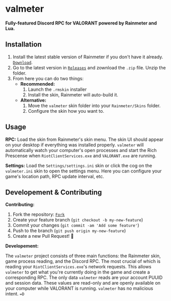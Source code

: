 # valmeter

**Fully-featured Discord RPC for VALORANT powered by Rainmeter and Lua.**

## Installation

1. Install the latest stable version of Rainmeter if you don't have it already. [`Download`](https://rainmeter.net).
2. Go to the latest version in [`Releases`](https://github.com/frissyn/valmeter/releases) and zownload the `.zip` file. Unzip the folder.
3. From here you can do two things:
    + **Recommended:**
        1. Launch the `.rmskin` installer
        2. Install the skin, Rainmeter will auto-build it.
    + **Alternative:**
        1. Move the `valmeter` skin folder into your `Rainmeter/Skins` folder.
        2. Configure the skin how you want to.

## Usage

**RPC:** Load the skin from Rainmeter's skin menu. The skin UI should appear on your desktop if everything was installed properly. `valmeter` will automatically watch your computer's open processes and start the Rich Prescense when `RiotClientServices.exe` and `VALORANT.exe` are running.

**Settings:** Load the `Settings/settings.ini` skin or click the cog on the `valmeter.ini` skin to open the settings menu. Here you can configure your game's location path, RPC update interval, etc.

## Developement & Contributing

**Contributing:**

1. Fork the repository: [`Fork`](https://github.com/frissyn/valmeter/fork)
2. Create your feature branch (`git checkout -b my-new-feature`)
3. Commit your changes (`git commit -am 'Add some feature'`)
4. Push to the branch (`git push origin my-new-feature`)
5. Create a new Pull Request! 🎉

**Developement:**

The `valmeter` project consists of three main functions: the Rainmeter skin, game process reading, and the Discord RPC. The most crucial of which is reading your `RiotClientServices.exe`'s network requests. This allows `valmeter` to get what you're currently doing in the game and create a corresponding RPC. The only data `valmeter` reads are your account PUUID and session data. These values are read-only and are openly available on your computer while VALORANT is running. `valmeter` has no malicious intent. `=D`